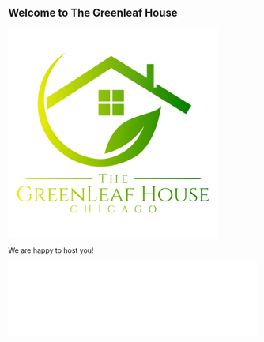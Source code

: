 ## Welcome to The Greenleaf House

<img src="/img/logo_final.jpg" width="425"/>


We are happy to host you!
<!-- LightWidget WIDGET --><script src="https://cdn.lightwidget.com/widgets/lightwidget.js"></script><iframe src="//lightwidget.com/widgets/7c75ead83fa95471a840e33472047d45.html" scrolling="no" allowtransparency="true" class="lightwidget-widget" style="width:100%;border:0;overflow:hidden;"></iframe>
